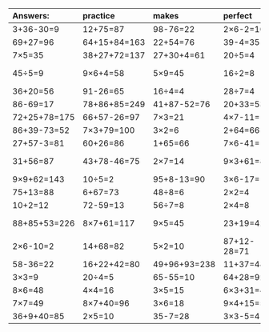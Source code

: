 | Answers: | practice | makes | perfect | ! |
| :--- | :--- | :--- | :--- | :--- |
| 3+36-30=9 | 12+75=87 | 98-76=22 | 2×6-2=10 | 95-29=66 | 
| 69+27=96 | 64+15+84=163 | 22+54=76 | 39-4=35 | 3×5+18=33 | 
| 7×5=35 | 38+27+72=137 | 27+30+4=61 | 20÷5=4 | 6×2-3=9 | 
| 45÷5=9 | 9×6+4=58 | 5×9=45 | 16÷2=8 | 85+71-33=123 | 
| 36+20=56 | 91-26=65 | 16÷4=4 | 28÷7=4 | 6×5=30 | 
| 86-69=17 | 78+86+85=249 | 41+87-52=76 | 20+33=53 | 38+58=96 | 
| 72+25+78=175 | 66+57-26=97 | 7×3=21 | 4×7-11=17 | 35÷5=7 | 
| 86+39-73=52 | 7×3+79=100 | 3×2=6 | 2+64=66 | 7×9=63 | 
| 27+57-3=81 | 60+26=86 | 1+65=66 | 7×6-41=1 | 5×4=20 | 
| 31+56=87 | 43+78-46=75 | 2×7=14 | 9×3+61=88 | 94+42-62=74 | 
| 9×9+62=143 | 10÷5=2 | 95+8-13=90 | 3×6-17=1 | 60-46=14 | 
| 75+13=88 | 6+67=73 | 48÷8=6 | 2×2=4 | 98-33=65 | 
| 10+2=12 | 72-59=13 | 56÷7=8 | 2×4=8 | 54÷9=6 | 
| 88+85+53=226 | 8×7+61=117 | 9×5=45 | 23+19=42 | 57+15-36=36 | 
| 2×6-10=2 | 14+68=82 | 5×2=10 | 87+12-28=71 | 5×8=40 | 
| 58-36=22 | 16+22+42=80 | 49+96+93=238 | 11+37=48 | 3×2+87=93 | 
| 3×3=9 | 20÷4=5 | 65-55=10 | 64+28=92 | 8×8=64 | 
| 8×6=48 | 4×4=16 | 3×5=15 | 6×3+31=49 | 3×4=12 | 
| 7×7=49 | 8×7+40=96 | 3×6=18 | 9×4+15=51 | 8×2=16 | 
| 36+9+40=85 | 2×5=10 | 35-7=28 | 3×3-5=4 | 33+4=37 | 
